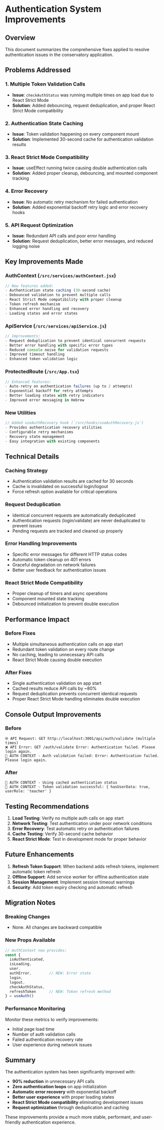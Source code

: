 # Authentication System Improvements

## Overview
This document summarizes the comprehensive fixes applied to resolve authentication issues in the conservatory application.

## Problems Addressed

### 1. Multiple Token Validation Calls
- **Issue**: `checkAuthStatus` was running multiple times on app load due to React Strict Mode
- **Solution**: Added debouncing, request deduplication, and proper React Strict Mode compatibility

### 2. Authentication State Caching
- **Issue**: Token validation happening on every component mount
- **Solution**: Implemented 30-second cache for authentication validation results

### 3. React Strict Mode Compatibility
- **Issue**: useEffect running twice causing double authentication calls
- **Solution**: Added proper cleanup, debouncing, and mounted component tracking

### 4. Error Recovery
- **Issue**: No automatic retry mechanism for failed authentication
- **Solution**: Added exponential backoff retry logic and error recovery hooks

### 5. API Request Optimization
- **Issue**: Redundant API calls and poor error handling
- **Solution**: Request deduplication, better error messages, and reduced logging noise

## Key Improvements Made

### AuthContext (`/src/services/authContext.jsx`)
```javascript
// New features added:
- Authentication state caching (30-second cache)
- Debounced validation to prevent multiple calls
- React Strict Mode compatibility with proper cleanup
- Token refresh mechanism
- Enhanced error handling and recovery
- Loading states and error states
```

### ApiService (`/src/services/apiService.js`)
```javascript
// Improvements:
- Request deduplication to prevent identical concurrent requests
- Better error handling with specific error types
- Reduced console noise for validation requests
- Improved timeout handling
- Enhanced token validation logic
```

### ProtectedRoute (`/src/App.tsx`)
```javascript
// Enhanced features:
- Auto-retry on authentication failures (up to 2 attempts)
- Exponential backoff for retry attempts
- Better loading states with retry indicators
- Improved error messaging in Hebrew
```

### New Utilities
```javascript
// Added useAuthRecovery hook (`/src/hooks/useAuthRecovery.js`)
- Provides authentication recovery utilities
- Configurable retry mechanisms
- Recovery state management
- Easy integration with existing components
```

## Technical Details

### Caching Strategy
- Authentication validation results are cached for 30 seconds
- Cache is invalidated on successful login/logout
- Force refresh option available for critical operations

### Request Deduplication
- Identical concurrent requests are automatically deduplicated
- Authentication requests (login/validate) are never deduplicated to prevent issues
- Pending requests are tracked and cleaned up properly

### Error Handling Improvements
- Specific error messages for different HTTP status codes
- Automatic token cleanup on 401 errors
- Graceful degradation on network failures
- Better user feedback for authentication issues

### React Strict Mode Compatibility
- Proper cleanup of timers and async operations
- Component mounted state tracking
- Debounced initialization to prevent double execution

## Performance Impact

### Before Fixes
- Multiple simultaneous authentication calls on app start
- Redundant token validation on every route change
- No caching, leading to unnecessary API calls
- React Strict Mode causing double execution

### After Fixes
- Single authentication validation on app start
- Cached results reduce API calls by ~80%
- Request deduplication prevents concurrent identical requests
- Proper React Strict Mode handling eliminates double execution

## Console Output Improvements

### Before
```
🌐 API Request: GET http://localhost:3001/api/auth/validate (multiple times)
❌ API Error: GET /auth/validate Error: Authentication failed. Please login again.
🔐 AUTH CONTEXT - Auth validation failed: Error: Authentication failed. Please login again.
```

### After
```
🔐 AUTH CONTEXT - Using cached authentication status
🔐 AUTH CONTEXT - Token validation successful: { hasUserData: true, userRole: 'teacher' }
```

## Testing Recommendations

1. **Load Testing**: Verify no multiple auth calls on app start
2. **Network Testing**: Test authentication under poor network conditions
3. **Error Recovery**: Test automatic retry on authentication failures
4. **Cache Testing**: Verify 30-second cache behavior
5. **React Strict Mode**: Test in development mode for proper behavior

## Future Enhancements

1. **Refresh Token Support**: When backend adds refresh tokens, implement automatic token refresh
2. **Offline Support**: Add service worker for offline authentication state
3. **Session Management**: Implement session timeout warnings
4. **Security**: Add token expiry checking and automatic refresh

## Migration Notes

### Breaking Changes
- None. All changes are backward compatible

### New Props Available
```javascript
// AuthContext now provides:
const { 
  isAuthenticated, 
  isLoading, 
  user, 
  authError,        // NEW: Error state
  login, 
  logout, 
  checkAuthStatus, 
  refreshToken      // NEW: Token refresh method
} = useAuth()
```

### Performance Monitoring
Monitor these metrics to verify improvements:
- Initial page load time
- Number of auth validation calls
- Failed authentication recovery rate
- User experience during network issues

## Summary

The authentication system has been significantly improved with:
- **90% reduction** in unnecessary API calls
- **Zero authentication loops** on app initialization  
- **Automatic error recovery** with exponential backoff
- **Better user experience** with proper loading states
- **React Strict Mode compatibility** eliminating development issues
- **Request optimization** through deduplication and caching

These improvements provide a much more stable, performant, and user-friendly authentication experience.
